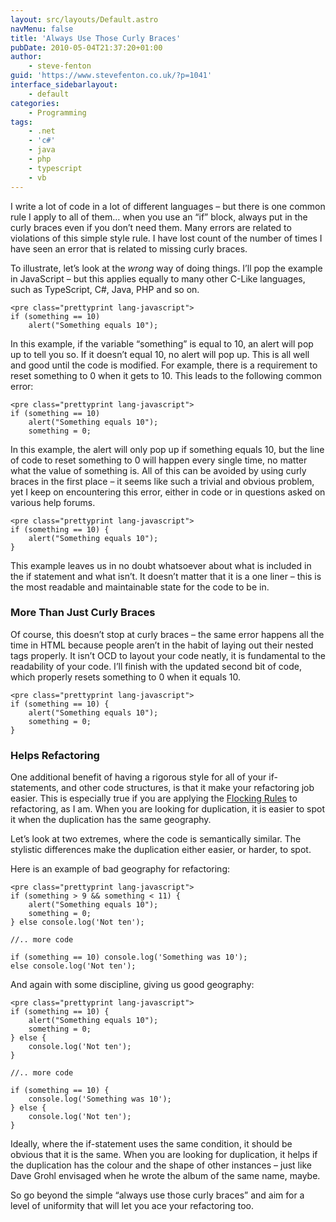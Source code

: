 ```yaml
---
layout: src/layouts/Default.astro
navMenu: false
title: 'Always Use Those Curly Braces'
pubDate: 2010-05-04T21:37:20+01:00
author:
    - steve-fenton
guid: 'https://www.stevefenton.co.uk/?p=1041'
interface_sidebarlayout:
    - default
categories:
    - Programming
tags:
    - .net
    - 'c#'
    - java
    - php
    - typescript
    - vb
---
```


I write a lot of code in a lot of different languages – but there is one common rule I apply to all of them… when you use an “if” block, always put in the curly braces even if you don’t need them. Many errors are related to violations of this simple style rule. I have lost count of the number of times I have seen an error that is related to missing curly braces.

To illustrate, let’s look at the *wrong* way of doing things. I’ll pop the example in JavaScript – but this applies equally to many other C-Like languages, such as TypeScript, C#, Java, PHP and so on.

```
<pre class="prettyprint lang-javascript">
if (something == 10)
    alert("Something equals 10");
```

In this example, if the variable “something” is equal to 10, an alert will pop up to tell you so. If it doesn’t equal 10, no alert will pop up. This is all well and good until the code is modified. For example, there is a requirement to reset something to 0 when it gets to 10. This leads to the following common error:

```
<pre class="prettyprint lang-javascript">
if (something == 10)
    alert("Something equals 10");
    something = 0;
```

In this example, the alert will only pop up if something equals 10, but the line of code to reset something to 0 will happen every single time, no matter what the value of something is. All of this can be avoided by using curly braces in the first place – it seems like such a trivial and obvious problem, yet I keep on encountering this error, either in code or in questions asked on various help forums.

```
<pre class="prettyprint lang-javascript">
if (something == 10) {
    alert("Something equals 10");
}
```

This example leaves us in no doubt whatsoever about what is included in the if statement and what isn’t. It doesn’t matter that it is a one liner – this is the most readable and maintainable state for the code to be in.

### More Than Just Curly Braces

Of course, this doesn’t stop at curly braces – the same error happens all the time in HTML because people aren’t in the habit of laying out their nested tags properly. It isn’t OCD to layout your code neatly, it is fundamental to the readability of your code. I’ll finish with the updated second bit of code, which properly resets something to 0 when it equals 10.

```
<pre class="prettyprint lang-javascript">
if (something == 10) {
    alert("Something equals 10");
    something = 0;
}
```

### Helps Refactoring

One additional benefit of having a rigorous style for all of your if-statements, and other code structures, is that it make your refactoring job easier. This is especially true if you are applying the [Flocking Rules](https://www.sandimetz.com/99bottles/) to refactoring, as I am. When you are looking for duplication, it is easier to spot it when the duplication has the same geography.

Let’s look at two extremes, where the code is semantically similar. The stylistic differences make the duplication either easier, or harder, to spot.

Here is an example of bad geography for refactoring:

```
<pre class="prettyprint lang-javascript">
if (something > 9 && something < 11) {
    alert("Something equals 10");
    something = 0;
} else console.log('Not ten');

//.. more code

if (something == 10) console.log('Something was 10');
else console.log('Not ten');
```

And again with some discipline, giving us good geography:

```
<pre class="prettyprint lang-javascript">
if (something == 10) {
    alert("Something equals 10");
    something = 0;
} else {
    console.log('Not ten');
}

//.. more code

if (something == 10) {
    console.log('Something was 10');
} else {
    console.log('Not ten');
}
```

Ideally, where the if-statement uses the same condition, it should be obvious that it is the same. When you are looking for duplication, it helps if the duplication has the colour and the shape of other instances – just like Dave Grohl envisaged when he wrote the album of the same name, maybe.

So go beyond the simple “always use those curly braces” and aim for a level of uniformity that will let you ace your refactoring too.